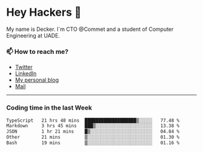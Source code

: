 # Hey Hackers 👋

My name is Decker. I`m CTO @Commet and a student of Computer Engineering at UADE.

### 📫 How to reach me?
- [Twitter](https://x.com/0xDecker) 
- [LinkedIn](https://www.linkedin.com/in/decker-urbano/) 
- [My personal blog](http://decker.sh) 
- [Mail](mailto:me@decker.sh)

---

### Coding time in the last Week

<!--START_SECTION:waka-->

```txt
TypeScript   21 hrs 48 mins  ███████████████████▒░░░░░   77.48 %
Markdown     3 hrs 45 mins   ███▒░░░░░░░░░░░░░░░░░░░░░   13.38 %
JSON         1 hr 21 mins    █▒░░░░░░░░░░░░░░░░░░░░░░░   04.84 %
Other        21 mins         ▒░░░░░░░░░░░░░░░░░░░░░░░░   01.30 %
Bash         19 mins         ▒░░░░░░░░░░░░░░░░░░░░░░░░   01.16 %
```

<!--END_SECTION:waka-->
